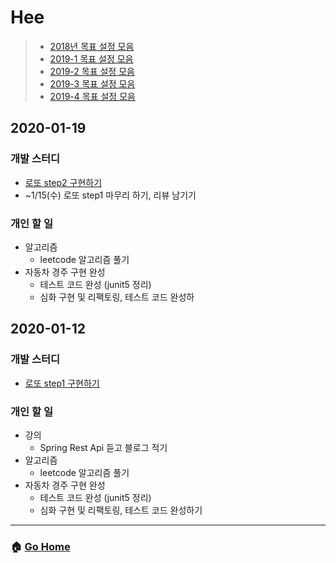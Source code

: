 # Hee

> - [2018년 목표 설정 모음](/hee/2018-goals.md)
> - [2019-1 목표 설정 모음](/hee/2019-1-goals.md)
> - [2019-2 목표 설정 모음](/hee/2019-2-goals.md)
> - [2019-3 목표 설정 모음](/hee/2019-3-goals.md)
> - [2019-4 목표 설정 모음](/hee/2019-3-goals.md)

## 2020-01-19
### 개발 스터디
- [로또 step2 구현하기](https://github.com/WeareSoft/java-lotto/tree/hee)
- ~1/15(수) 로또 step1 마무리 하기, 리뷰 남기기 

### 개인 할 일
- 알고리즘 
  - leetcode 알고리즘 풀기
- 자동차 경주 구현 완성
  - 테스트 코드 완성 (junit5 정리)
  - 심화 구현 및 리팩토링, 테스트 코드 완성하

## 2020-01-12
### 개발 스터디
- [로또 step1 구현하기](https://github.com/WeareSoft/java-lotto/tree/hee)

### 개인 할 일
- 강의 
  - Spring Rest Api 듣고 블로그 적기
- 알고리즘 
  - leetcode 알고리즘 풀기
- 자동차 경주 구현 완성
  - 테스트 코드 완성 (junit5 정리)
  - 심화 구현 및 리팩토링, 테스트 코드 완성하기

---

### :house: [Go Home](https://github.com/WeareSoft/WWL)
